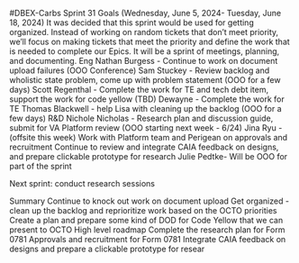 #DBEX-Carbs Sprint 31 Goals	
(Wednesday, June 5, 2024- Tuesday, June 18, 2024) 
It was decided that this sprint would be used for getting organized. Instead of working on random tickets that don’t meet priority, we’ll focus on making tickets that meet the priority and define the work that is needed to complete our Epics. It will be a sprint of meetings, planning, and documenting.
Eng 
Nathan Burgess  - Continue to work on document upload failures (OOO Conference) 
Sam Stuckey  - Review backlog and wholistic state problem, come up with problem statement (OOO for a few days) 
Scott Regenthal  - Complete the work for TE and tech debt item, support the work for code yellow (TBD) 
Dewayne  - Complete the work for TE 
Thomas Blackwell  - help Lisa with cleaning up the backlog (OOO for a few days)
R&D
Nichole Nicholas - Research plan and discussion guide, submit for VA Platform review (OOO starting next week - 6/24)
Jina Ryu -  (offsite this week) 
Work with Platform team and Perigean on approvals and recruitment 
Continue to review and integrate CAIA feedback on designs, and prepare clickable prototype for research
Julie Pedtke- Will be OOO for part of the sprint

Next sprint: conduct research sessions

Summary
Continue to knock out work on document upload
Get organized - clean up the backlog and reprioritize work based on the OCTO priorities
Create a plan and prepare some kind of DOD for Code Yellow that we can present to OCTO
High level roadmap 
Complete the research plan for Form 0781
Approvals and recruitment for Form 0781
Integrate CAIA feedback on designs and prepare a clickable prototype for resear
